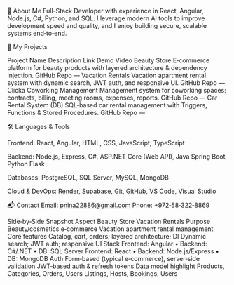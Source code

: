 🌟 About Me Full-Stack Developer with experience in React, Angular, Node.js, C#, Python, and SQL. I leverage modern AI tools to improve development speed and quality, and I enjoy building secure, scalable systems end‑to‑end.

📂 My Projects

Project Name	Description	Link	Demo Video
Beauty Store	E‑commerce platform for beauty products with layered architecture & dependency injection.	GitHub Repo	—
Vacation Rentals	Vacation apartment rental system with dynamic search, JWT auth, and responsive UI.	GitHub Repo	—
Clicka Coworking Management	Management system for coworking spaces: contracts, billing, meeting rooms, expenses, reports.	GitHub Repo	—
Car Rental System (DB)	SQL‑based car rental management with Triggers, Functions & Stored Procedures.	GitHub Repo	—

🛠️ Languages & Tools

Frontend: React, Angular, HTML, CSS, JavaScript, TypeScript

Backend: Node.js, Express, C#, ASP.NET Core (Web API), Java Spring Boot, Python Flask

Databases: PostgreSQL, SQL Server, MySQL, MongoDB

Cloud & DevOps: Render, Supabase, Git, GitHub, VS Code, Visual Studio

📬 Contact
Email: pnina22886@gmail.com
Phone: +972‑58‑322‑8869

Side‑by‑Side Snapshot
Aspect	Beauty Store	Vacation Rentals
Purpose	Beauty/cosmetics e‑commerce	Vacation apartment rental management
Core features	Catalog, cart, orders; layered architecture; DI	Dynamic search; JWT auth; responsive UI
Stack	Frontend: Angular • Backend: C#/.NET • DB: SQL Server	Frontend: React • Backend: Node.js/Express • DB: MongoDB
Auth	Form‑based (typical e‑commerce), server‑side validation	JWT‑based auth & refresh tokens
Data model highlight	Products, Categories, Orders, Users	Listings, Hosts, Bookings, Users
